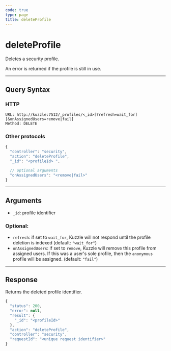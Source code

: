 ```yaml
---
code: true
type: page
title: deleteProfile
---
```


# deleteProfile



Deletes a security profile.

An error is returned if the profile is still in use.

---

## Query Syntax

### HTTP

```http
URL: http://kuzzle:7512/_profiles/<_id>[?refresh=wait_for][&onAssignedUsers=remove|fail]
Method: DELETE
```

### Other protocols

```js
{
  "controller": "security",
  "action": "deleteProfile",
  "_id": "<profileId> ",

  // optional arguments
  "onAssignedUsers": "<remove|fail>"
}
```

---

## Arguments

- `_id`: profile identifier

### Optional:

- `refresh`: if set to `wait_for`, Kuzzle will not respond until the profile deletion is indexed (default: `"wait_for"`)
- `onAssignedUsers`: if set to `remove`, Kuzzle will remove this profile from assigned users. If this was a user's sole profile, then the `anonymous` profile will be assigned. (default: `"fail"`) <SinceBadge version="2.4.0" />

---

## Response

Returns the deleted profile identifier.

```js
{
  "status": 200,
  "error": null,
  "result": {
    "_id": "<profileId>"
  },
  "action": "deleteProfile",
  "controller": "security",
  "requestId": "<unique request identifier>"
}
```
